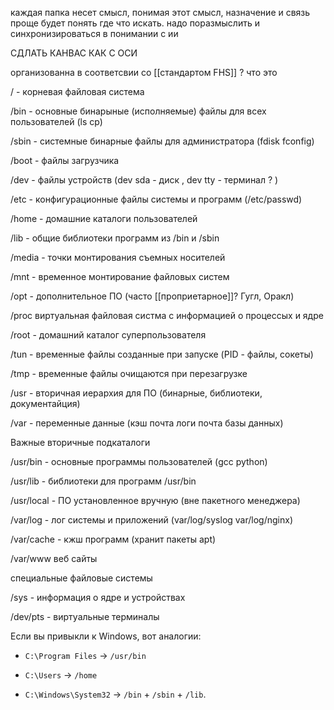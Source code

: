каждая папка несет смысл, понимая этот смысл, назначение и связь проще будет понять где что искать. надо поразмыслить и синхронизироваться в понимании с ии 

СДЛАТЬ КАНВАС КАК С ОСИ

организованна в соответсвии со [[стандартом FHS]] ? что это 

/ - корневая файловая система 

/bin - основные бинарыные (исполняемые) файлы для всех пользователей  (ls cp)

/sbin - системные бинарные файлы для администратора (fdisk fconfig)

/boot - файлы загрузчика

/dev - файлы устройств (dev sda - диск , dev tty - терминал ? )

/etc - конфигурационные файлы системы и программ (/etc/passwd)

/home - домашние каталоги пользователей

/lib  - общие библиотеки программ из /bin и /sbin

/media - точки монтирования съемных носителей 

/mnt - временное монтирование файловых систем 

/opt - дополнительное ПО (часто [[проприетарное]]?  Гугл, Оракл)

/proc виртуальная файловая систма с информацией о процессых и ядре 

/root - домашний каталог суперпользователя 

/tun  - временные файлы созданные при запуске (PID - файлы,  сокеты)

/tmp - временные файлы очищаются при перезагрузке

/usr - вторичная иерархия для ПО  (бинарные, библиотеки, документайция)

 /var - переменные данные (кэш почта логи почта базы данных)


Важные вторичные подкаталоги 

/usr/bin - основные программы пользователей (gcc python)
 
/usr/lib - библиотеки для программ  /usr/bin

/usr/local - ПО установленное вручную (вне пакетного менеджера)

/var/log - лог системы и приложений (var/log/syslog var/log/nginx)

/var/cache - кжш программ  (хранит пакеты apt)

/var/www  веб сайты 

специальные файловые системы

 /sys - информация о ядре и устройствах 
  
 /dev/pts  - виртуальные терминалы 


Если вы привыкли к Windows, вот аналогии:

- `C:\Program Files` → `/usr/bin`
    
- `C:\Users` → `/home`
    
- `C:\Windows\System32` → `/bin` + `/sbin` + `/lib`.